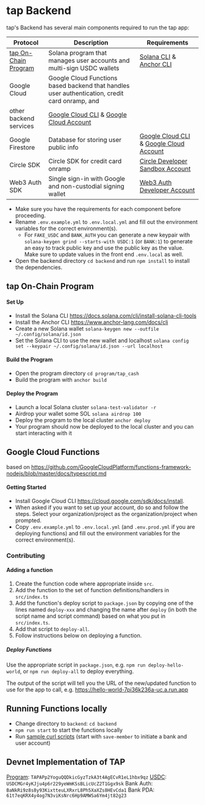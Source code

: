 # tap Backend 

tap's Backend has several main components required to run the tap app:

| Protocol | Description | Requirements |
| -------- | ----------- | ------------ |
| [tap On-Chain Program](./program/tap_cash/) | Solana program that manages user accounts and multi-sign USDC wallets | [Solana CLI](https://docs.solana.com/cli/install-solana-cli-tools)  & [Anchor CLI](https://www.anchor-lang.com/docs/cli)  |
| Google Cloud | Google Cloud Functions based backend that handles user authentication, credit card onramp, and
  other backend services | [Google Cloud CLI](https://cloud.google.com/sdk/docs/install)  & [Google Cloud Account](https://console.cloud.google.com/) |
| Google Firestore | Database for storing user public info | [Google Cloud CLI](https://cloud.google.com/sdk/docs/install)  & [Google Cloud Account](https://console.cloud.google.com/) |
| Circle SDK | Circle SDK for credit card onramp | [Circle Developer Sandbox Account](https://app-sandbox.circle.com/signup) |
| Web3 Auth SDK | Single sign-in with Google and non-custodial signing wallet | [Web3 Auth Developer Account](https://dashboard.web3auth.io/) |

- Make sure you have the requirements for each component before proceeding.
- Rename `.env.example.yml` to `.env.local.yml` and fill out the environment variables for the correct environment(s).
    - For `FAKE_USDC` and `BANK_AUTH` you can generate a new keypair with `solana-keygen grind --starts-with USDC:1` (or `BANK:1`) to generate an easy to track public key and use the public key as the value. Make sure to update values in the front end `.env.local` as well.
- Open the backend directory `cd backend` and run `npm install` to install the dependencies.

## tap On-Chain Program
#### Set Up
- Install the Solana CLI https://docs.solana.com/cli/install-solana-cli-tools
- Install the Anchor CLI https://www.anchor-lang.com/docs/cli
- Create a new Solana wallet `solana-keygen new --outfile ~/.config/solana/id.json`
- Set the Solana CLI to use the new wallet and localhost `solana config set --keypair ~/.config/solana/id.json --url localhost`

#### Build the Program
- Open the program directory `cd program/tap_cash`
- Build the program with `anchor build`

#### Deploy the Program
- Launch a local Solana cluster `solana-test-validator -r`
- Airdrop your wallet some SOL `solana airdrop 100` 
- Deploy the program to the local cluster `anchor deploy`
- Your program should now be deployed to the local cluster and you can start interacting with it

## Google Cloud Functions
based on https://github.com/GoogleCloudPlatform/functions-framework-nodejs/blob/master/docs/typescript.md

#### Getting Started
- Install Google Cloud CLI https://cloud.google.com/sdk/docs/install. 
- When asked if you want to set up your account, do so and follow the steps. Select your organization/project as the organization/project when prompted.
- Copy `.env.example.yml` to `.env.local.yml` (and `.env.prod.yml` if you are deploying functions) and fill
out the environment variables for the correct environment(s).

### Contributing
#### Adding a function
1. Create the function code where appropriate inside `src`.
2. Add the function to the set of function definitions/handlers in `src/index.ts`
3. Add the function's deploy script to `package.json` by copying one of the lines named `deploy-xxx` and changing
the name after `deploy` (in both the script name and script command) based on what you put in `src/index.ts`.
4. Add that script to `deploy-all`.
5. Follow instructions below on deploying a function.

##### Deploy Functions
Use the appropriate script in `package.json`, e.g. `npm run deploy-hello-world`, or `npm run deploy-all` to deploy
everything.

The output of the script will tell you the URL of the new/updated function to use for the app to call, e.g.
https://hello-world-7pi36k236a-uc.a.run.app


## Running Functions locally
- Change directory to `backend`: `cd backend`
- `npm run start` to start the functions locally
- Run [sample curl scripts](./src/test-curls) (start with `save-member` to initiate a bank and user account) 


## Devnet Implementation of TAP 
[Program](https://explorer.solana.com/address/TAPAPp2YoguQQDkicGyzTzkA3t4AgECvR1eL1hbx9qz?cluster=devnet): `TAPAPp2YoguQQDkicGyzTzkA3t4AgECvR1eL1hbx9qz`
[USDC](https://explorer.solana.com/address/USDCMGr4yKJju4p6r229yeWmKSsBLicUcZ2T1Ggx9sk?cluster=devnet): `USDCMGr4yKJju4p6r229yeWmKSsBLicUcZ2T1Ggx9sk`
Bank Auth: `BaNkRi9z8s8y93KixtteuLXRxrL8Ph5XaXZs8HEvCda1`
Bank PDA: `61t7eqKRX4y4og7N3viKsNrc6Hp9AMWSa6Ym4jt82g23`